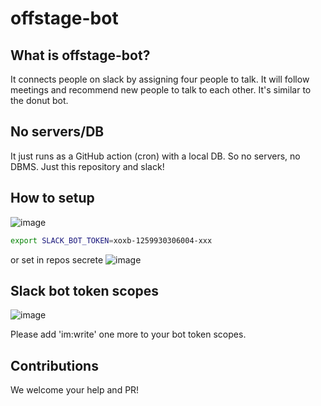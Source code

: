 # offstage-bot

## What is offstage-bot?
It connects people on slack by assigning four people to talk. It will follow meetings and recommend new people to talk to each other. It's similar to the donut bot.

## No servers/DB
It just runs as a GitHub action (cron) with a local DB. So no servers, no DBMS. Just this repository and slack!

## How to setup 
![image](https://user-images.githubusercontent.com/13143402/135459038-96a1415c-c2be-44f0-b031-42f7d837dd99.png)

```bash
export SLACK_BOT_TOKEN=xoxb-1259930306004-xxx
```

or set in repos secrete
![image](https://user-images.githubusercontent.com/901975/108782134-ff682100-75a5-11eb-907e-6f85616e1624.png)

## Slack bot token scopes
![image](https://user-images.githubusercontent.com/13143402/135458892-85e7d48d-abd4-498a-a0e9-60397376ebf4.png)

Please add 'im:write' one more to your bot token scopes.

## Contributions
We welcome your help and PR!

